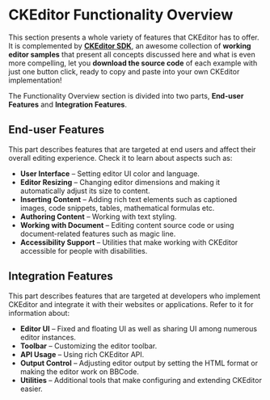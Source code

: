 <!--
Copyright (c) 2003-2017, CKSource - Frederico Knabben. All rights reserved.
For licensing, see LICENSE.md.
-->

# CKEditor Functionality Overview

This section presents a whole variety of features that CKEditor has to offer. It is complemented by [**CKEditor SDK**](..), an awesome collection of **working editor samples** that present all concepts discussed here and what is even more compelling, let you **download the source code** of each example with just one button click, ready to copy and paste into your own CKEditor implementation!

The Functionality Overview section is divided into two parts, **End-user Features** and **Integration Features**.

## End-user Features
This part describes features that are targeted at end users and affect their overall editing experience. Check it to learn about aspects such as:

* **User Interface** &ndash; Setting editor UI color and language.
* **Editor Resizing** &ndash; Changing editor dimensions and making it automatically adjust its size to content.
* **Inserting Content** &ndash; Adding rich text elements such as captioned images, code snippets, tables, mathematical formulas etc.
* **Authoring Content** &ndash; Working with text styling.
* **Working with Document** &ndash; Editing content source code or using document-related features such as magic line.
* **Accessibility Support** &ndash; Utilities that make working with CKEditor accessible for people with disabilities.

## Integration Features
This part describes features that are targeted at developers who implement CKEditor and integrate it with their websites or applications. Refer to it for information about:

* **Editor UI** &ndash; Fixed and floating UI as well as sharing UI among numerous editor instances.
* **Toolbar** &ndash; Customizing the editor toolbar.
* **API Usage** &ndash; Using rich CKEditor API.
* **Output Control** &ndash; Adjusting editor output by setting the HTML format or making the editor work on BBCode.
* **Utilities** &ndash; Additional tools that make configuring and extending CKEditor easier.

